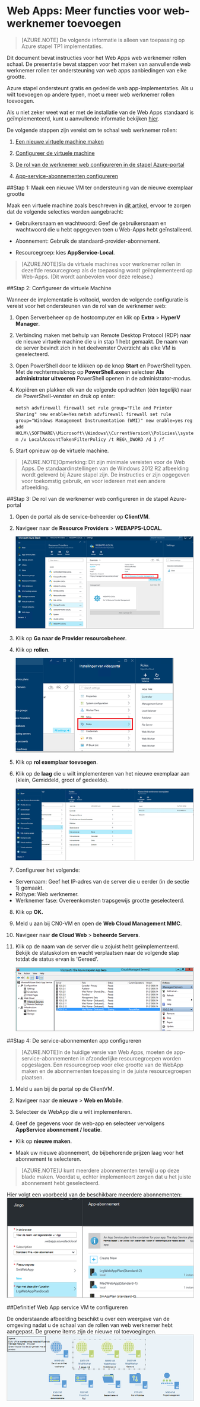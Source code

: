 <properties
    pageTitle="Web-Apps toe te voegen op meer webonderdelen werknemer rollen | Microsoft Azure"
    description="Gedetailleerde richtlijnen voor schaalbaarheid van Azure stapel Web App"
    services="azure-stack"
    documentationCenter=""
    authors="kathm"
    manager="slinehan"
    editor=""/>

<tags
    ms.service="azure-stack"
    ms.workload="app-service"
    ms.tgt_pltfrm="na"
    ms.devlang="na"
    ms.topic="article"
    ms.date="09/26/2016"
    ms.author="kathm"/>

#   <a name="web-apps-adding-more-web-worker-roles"></a>Web Apps: Meer functies voor web-werknemer toevoegen

> [AZURE.NOTE] De volgende informatie is alleen van toepassing op Azure stapel TP1 implementaties.

Dit document bevat instructies voor het Web Apps web werknemer rollen schaal. De presentatie bevat stappen voor het maken van aanvullende web werknemer rollen ter ondersteuning van web apps aanbiedingen van elke grootte.

Azure stapel ondersteunt gratis en gedeelde web app-implementaties. Als u wilt toevoegen op andere typen, moet u meer web werknemer rollen toevoegen.

Als u niet zeker weet wat er met de installatie van de Web Apps standaard is geïmplementeerd, kunt u aanvullende informatie bekijken [hier](azure-stack-webapps-overview.md).

De volgende stappen zijn vereist om te schaal web werknemer rollen:

1.  [Een nieuwe virtuele machine maken](#step-1-create-a-new-vm-to-support-the-new-instance-size)

2.  [Configureer de virtuele machine](#step-2-configure-the-virtual-machine)

3.  [De rol van de werknemer web configureren in de stapel Azure-portal](#step-3-configure-the-web-worker-role-in-the-azure-stack-portal)

4.  [App-service-abonnementen configureren](#step-4-configure-app-service-plans)

##<a name="step-1-create-a-new-vm-to-support-the-new-instance-size"></a>Stap 1: Maak een nieuwe VM ter ondersteuning van de nieuwe exemplaar grootte

Maak een virtuele machine zoals beschreven in [dit artikel](azure-stack-provision-vm.md), ervoor te zorgen dat de volgende selecties worden aangebracht:

 - Gebruikersnaam en wachtwoord: Geef de gebruikersnaam en wachtwoord die u hebt opgegeven toen u Web-Apps hebt geïnstalleerd.

 - Abonnement: Gebruik de standaard-provider-abonnement.

 - Resourcegroep: kies **AppService-Local**.

> [AZURE.NOTE]Sla de virtuele machines voor werknemer rollen in dezelfde resourcegroep als de toepassing wordt geïmplementeerd op Web-Apps. (Dit wordt aanbevolen voor deze release.)

##<a name="step-2-configure-the-virtual-machine"></a>Stap 2: Configureer de virtuele Machine

Wanneer de implementatie is voltooid, worden de volgende configuratie is vereist voor het ondersteunen van de rol van de werknemer web:

1.  Open Serverbeheer op de hostcomputer en klik op **Extra** &gt; **HyperV Manager**.

2.  Verbinding maken met behulp van Remote Desktop Protocol (RDP) naar de nieuwe virtuele machine die u in stap 1 hebt gemaakt. De naam van de server bevindt zich in het deelvenster Overzicht als elke VM is geselecteerd.

3.  Open PowerShell door te klikken op de knop **Start** en PowerShell typen. Met de rechtermuisknop op **PowerShell.exe**en selecteer **Als administrator uitvoeren** PowerShell openen in de administrator-modus.

4.  Kopiëren en plakken elk van de volgende opdrachten (één tegelijk) naar de PowerShell-venster en druk op enter:

    ```netsh advfirewall firewall set rule group="File and Printer Sharing" new enable=Yes```
    ```netsh advfirewall firewall set rule group="Windows Management Instrumentation (WMI)" new enable=yes```
    ```reg add HKLM\\SOFTWARE\\Microsoft\\Windows\\CurrentVersion\\Policies\\system /v LocalAccountTokenFilterPolicy /t REG\_DWORD /d 1 /f```

5.  Start opnieuw op de virtuele machine.

> [AZURE.NOTE]Opmerking: Dit zijn minimale vereisten voor de Web Apps. De standaardinstellingen van de Windows 2012 R2 afbeelding wordt geleverd bij Azure stapel zijn. De instructies er zijn opgegeven voor toekomstig gebruik, en voor iedereen met een andere afbeelding.

##<a name="step-3-configure-the-web-worker-role-in-the-azure-stack-portal"></a>Stap 3: De rol van de werknemer web configureren in de stapel Azure-portal

1.  Open de portal als de service-beheerder op **ClientVM**.

2.  Navigeer naar de **Resource Providers** &gt; **WEBAPPS-LOCAL**.

    ![](media/azure-stack-webapp-add-worker-roles/WebApp-ResourceMgmt.png)
 
3.  Klik op **Ga naar de Provider resourcebeheer**.

4.  Klik op **rollen**.

    ![](media/azure-stack-webapp-add-worker-roles/WebApp-Roles.png)
 
5.  Klik op **rol exemplaar toevoegen**.

6.  Klik op de **laag** die u wilt implementeren van het nieuwe exemplaar aan (klein, Gemiddeld, groot of gedeelde).

    ![](media/azure-stack-webapp-add-worker-roles/WebApp-Tiers.png)
 
7.  Configureer het volgende:
 - Servernaam: Geef het IP-adres van de server die u eerder (in de sectie 1) gemaakt.
 - Roltype: Web werknemer.
 - Werknemer fase: Overeenkomsten trapsgewijs grootte geselecteerd.

8. Klik op **OK.**

9. Meld u aan bij CN0-VM en open de **Web Cloud Management MMC**.

10. Navigeer naar **de Cloud Web** &gt; **beheerde Servers**.

11. Klik op de naam van de server die u zojuist hebt geïmplementeerd. Bekijk de statuskolom en wacht verplaatsen naar de volgende stap totdat de status ervan is 'Gereed'.

    ![](media/azure-stack-webapp-add-worker-roles/webappmgmtconsole.png)

##<a name="step-4-configure-app-service-plans"></a>Stap 4: De service-abonnementen app configureren

> [AZURE.NOTE]In de huidige versie van Web Apps, moeten de app-service-abonnementen in afzonderlijke resourcegroepen worden opgeslagen. Een resourcegroep voor elke grootte van de WebApp maken en de abonnementen toepassing in de juiste resourcegroepen plaatsen.

1.  Meld u aan bij de portal op de ClientVM.

2.  Navigeer naar de **nieuwe** &gt; **Web en Mobile**.

3.  Selecteer de WebApp die u wilt implementeren.

4.  Geef de gegevens voor de web-app en selecteer vervolgens **AppService abonnement / locatie**.

-   Klik op **nieuwe maken**.

-   Maak uw nieuwe abonnement, de bijbehorende prijzen laag voor het abonnement te selecteren.

> [AZURE.NOTE]U kunt meerdere abonnementen terwijl u op deze blade maken. Voordat u, echter implementeert zorgen dat u het juiste abonnement hebt geselecteerd.

Hier volgt een voorbeeld van de beschikbare meerdere abonnementen:    ![](media/azure-stack-webapp-add-worker-roles/WebApp-Plans.png)

##<a name="final-web-app-service-vm-configuration"></a>Definitief Web App service VM te configureren

De onderstaande afbeelding beschikt u over een weergave van de omgeving nadat u de schaal van de rollen van web werknemer hebt aangepast. De groene items zijn de nieuwe rol toevoegingen.
    ![](media/azure-stack-webapp-add-worker-roles/WebAppsWWRoles.png)
